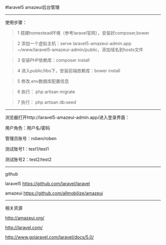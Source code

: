 #laravel5 amazeui后台管理

---
使用步骤：
> 1 搭建homestead环境（参考laravel官网），安装好composer,bower

> 2 添加一个虚拟主机：serve laravel5-amazeui-admin.app ~/www/laravel5-amazeui-admin/public，添加域名到hosts文件

> 3 安装PHP依赖库：composer install

> 4 进入public/libs下，安装前端依赖库：bower install

> 5 修改.env数据库配置信息

> 6 执行： php artisan migrate

> 7 执行： php artisan db:seed

----

浏览器打开http://laravel5-amazeui-admin.app/进入登录界面：

用户角色：用户名/密码

管理员账号：roben/roben

测试账号1：test1/test1

测试账号2：test2/test2

----

github

laravel5    https://github.com/laravel/laravel

amazeui    https://github.com/allmobilize/amazeui

-----
相关资源

http://amazeui.org/

http://laravel.com/

http://www.golaravel.com/laravel/docs/5.0/